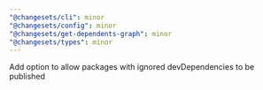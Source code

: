 ```yaml
---
"@changesets/cli": minor
"@changesets/config": minor
"@changesets/get-dependents-graph": minor
"@changesets/types": minor
---
```


Add option to allow packages with ignored devDependencies to be published
